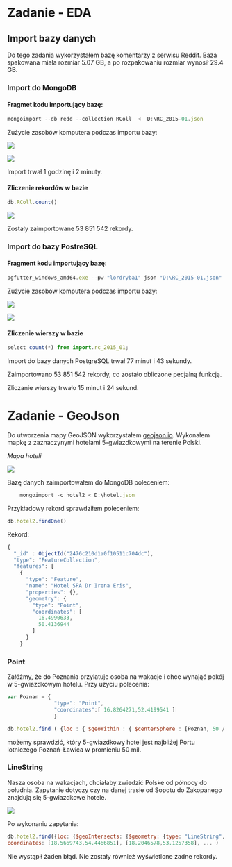 # Zadanie - EDA

## Import bazy danych
Do tego zadania wykorzystałem bazę komentarzy z serwisu Reddit. Baza spakowana miała rozmiar 5.07 GB, a po rozpakowaniu rozmiar wynosił 29.4 GB.

### Import do MongoDB

#### Fragmet kodu importujący bazę:

```js
mongoimport --db redd --collection RColl  <  D:\RC_2015-01.json
```

Zużycie zasobów komputera podczas importu bazy:

![](http://i.imgur.com/E5yDLbF.png)

![](http://i.imgur.com/Goct2EJ.png)

Import trwał 1 godzinę i 2 minuty.

#### Zliczenie rekordów w bazie

```js
db.RColl.count()
```

![](http://i.imgur.com/CzFdydA.png)

Zostały zaimportowane 53 851 542 rekordy.

### Import do bazy PostreSQL

#### Fragment kodu importujący bazę:

```js
pgfutter_windows_amd64.exe --pw "lordryba1" json "D:\RC_2015-01.json"
```

Zużycie zasobów komputera podczas importu bazy:

![](http://i.imgur.com/nA7Ak2N.png)

![](http://i.imgur.com/rPgfuCw.png)

#### Zliczenie wierszy w bazie

```js
select count(*) from import.rc_2015_01;
```

Import do bazy danych PostgreSQL trwał 77 minut i 43 sekundy.

Zaimportowano 53 851 542 rekordy, co zostało obliczone pecjalną funkcją.

Zliczanie wierszy trwało 15 minut i 24 sekund.

# Zadanie - GeoJson

Do utworzenia mapy GeoJSON wykorzystałem [geojson.io](http://geojson.io/). Wykonałem mapkę z zaznaczynymi hotelami 5-gwiazdkowymi na terenie Polski.

*Mapa hoteli*

![](http://i.imgur.com/cvBkAeo.png)

Bazę danych zaimportowałem do MongoDB poleceniem:
```js
    mongoimport -c hotel2 < D:\hotel.json
```

Przykładowy rekord sprawdziłem poleceniem:

```js
db.hotel2.findOne()
```

Rekord: 
```javascript
{
  "_id" : ObjectId("2476c210d1a0f10511c704dc"),
  "type": "FeatureCollection",
  "features": [
    {
      "type": "Feature",
      "name": "Hotel SPA Dr Irena Eris",
      "properties": {},
      "geometry": {
        "type": "Point",
        "coordinates": [
          16.4990633,
          50.4136944
        ]
      }
    }
```

### Point

Załóżmy, że do Poznania przylatuje osoba na wakacje i chce wynająć pokój w 5-gwiazdkowym hotelu. Przy użyciu polecenia: 
```js
var Poznan = {
               "type": "Point",
               "coordinates":[ 16.8264271,52.4199541 ]
               }

db.hotel2.find ( {loc : { $geoWithin : { $centerSphere : [Poznan, 50 / 3963.2 ] } } } )
```
możemy sprawdzić, który 5-gwiazdkowy hotel jest najbliżej Portu lotniczego Poznań-Ławica w promieniu 50 mil.

### LineString

Nasza osoba na wakacjach, chciałaby zwiedzić Polske od północy do południa. Zapytanie dotyczy czy na danej trasie od Sopotu do Zakopanego znajdują się 5-gwiazdkowe hotele.

![](http://i.imgur.com/D1XBflU.png)

Po wykonaniu zapytania:
```js
db.hotel2.find({loc: {$geoIntersects: {$geometry: {type: "LineString", 
coordinates: [18.5669743,54.4466851], [18.2046578,53.1257358], ... )
```
Nie wystąpił żaden błąd. Nie zostały również wyświetlone żadne rekordy.


